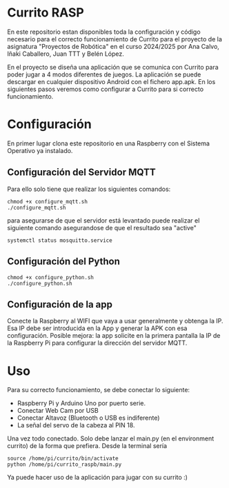 # Currito RASP

En este repositorio estan disponibles toda la configuración y código necesario para el correcto funcionamiento de Currito para el proyecto de la asignatura "Proyectos de Robótica" en el curso 2024/2025 por Ana Calvo, Iñaki Caballero, Juan TTT y Belén López.

En el proyecto se diseña una aplicación que se comunica con Currito para poder jugar a 4 modos diferentes de juegos. La aplicación se puede descargar en cualquier dispositivo Android con el fichero app.apk. En los siguientes pasos veremos como configurar a Currito para si correcto funcionamiento.

# Configuración 
En primer lugar clona este repositorio en una Raspberry con el Sistema Operativo ya instalado.

## Configuración del Servidor MQTT
Para ello solo tiene que realizar los siguientes comandos:
```
chmod +x configure_mqtt.sh
./configure_mqtt.sh
```

para asegurarse de que el servidor está levantado puede realizar el siguiente comando asegurandose de que el resultado sea "active"
```
systemctl status mosquitto.service
```

## Configuración del Python
```
chmod +x configure_python.sh
./configure_python.sh
```

## Configuración de la app
Conecte la Raspberry al WIFI que vaya a usar generalmente y obtenga la IP. Esa IP debe ser introducida en la App y generar la APK con esa configuración.
Posible mejora: la app solicite en la primera pantalla la IP de la Raspberry Pi para configurar la dirección del servidor MQTT.

# Uso
Para su correcto funcionamiento, se debe conectar lo siguiente:
- Raspberry Pi y Arduino Uno por puerto serie.
- Conectar Web Cam por USB
- Conectar Altavoz (Bluetooth o USB es indiferente)
- La señal del servo de la cabeza al PIN 18.

Una vez todo conectado. Solo debe lanzar el main.py (en el environment currito) de la forma que prefiera. Desde la terminal sería
```
source /home/pi/currito/bin/activate
python /home/pi/currito_raspb/main.py
```
Ya puede hacer uso de la aplicación para jugar con su currito :)

